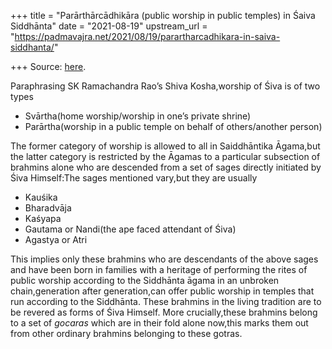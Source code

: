 +++
title = "Parārthārcādhikāra (public worship in public temples) in Śaiva Siddhānta"
date = "2021-08-19"
upstream_url = "https://padmavajra.net/2021/08/19/parartharcadhikara-in-saiva-siddhanta/"

+++
Source: [here](https://padmavajra.net/2021/08/19/parartharcadhikara-in-saiva-siddhanta/).

Paraphrasing SK Ramachandra Rao’s Shiva Kosha,worship of Śiva is of two
types

-   Svārtha(home worship/worship in one’s private shrine)
-   Parārtha(worship in a public temple on behalf of others/another
    person)

The former category of worship is allowed to all in Saiddhāntika
Āgama,but the latter category is restricted by the Āgamas to a
particular subsection of brahmins alone who are descended from a set of
sages directly initiated by Śiva Himself:The sages mentioned vary,but
they are usually

-   Kauśika
-   Bharadvāja
-   Kaśyapa
-   Gautama or Nandi(the ape faced attendant of Śiva)
-   Agastya or Atri

This implies only these brahmins who are descendants of the above sages
and have been born in families with a heritage of performing the rites
of public worship according to the Siddhānta āgama in an unbroken
chain,generation after generation,can offer public worship in temples
that run according to the Siddhānta. These brahmins in the living
tradition are to be revered as forms of Śiva Himself. More
crucially,these brahmins belong to a set of *gocaras* which are in their
fold alone now,this marks them out from other ordinary brahmins
belonging to these gotras.
